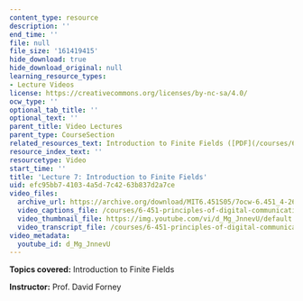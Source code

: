 ```yaml
---
content_type: resource
description: ''
end_time: ''
file: null
file_size: '161419415'
hide_download: true
hide_download_original: null
learning_resource_types:
- Lecture Videos
license: https://creativecommons.org/licenses/by-nc-sa/4.0/
ocw_type: ''
optional_tab_title: ''
optional_text: ''
parent_title: Video Lectures
parent_type: CourseSection
related_resources_text: Introduction to Finite Fields ([PDF](/courses/6-451-principles-of-digital-communication-ii-spring-2005/resources/chap7))
resource_index_text: ''
resourcetype: Video
start_time: ''
title: 'Lecture 7: Introduction to Finite Fields'
uid: efc95bb7-4103-4a5d-7c42-63b837d2a7ce
video_files:
  archive_url: https://archive.org/download/MIT6.451S05/7ocw-6.451_4-261-23feb2005-220k.mp4
  video_captions_file: /courses/6-451-principles-of-digital-communication-ii-spring-2005/80fe15004ab2516693b1982acc0f334a_d_Mg_JnnevU.vtt
  video_thumbnail_file: https://img.youtube.com/vi/d_Mg_JnnevU/default.jpg
  video_transcript_file: /courses/6-451-principles-of-digital-communication-ii-spring-2005/bc23976ad314dcfd79ba6c6eb5e760ed_d_Mg_JnnevU.pdf
video_metadata:
  youtube_id: d_Mg_JnnevU
---
```


**Topics covered:** Introduction to Finite Fields

**Instructor:** Prof. David Forney

